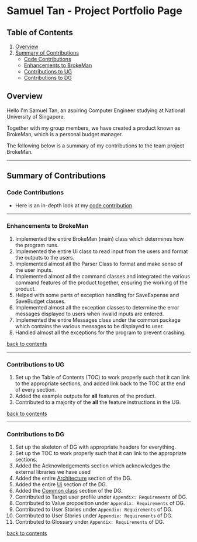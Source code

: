 # Samuel Tan - Project Portfolio Page

## Table of Contents

1. [Overview](#overview)
2. [Summary of Contributions](#summary-of-contributions)
   - [Code Contributions](#code-contributions)
   - [Enhancements to BrokeMan](#enhancements-to-brokeman)
   - [Contributions to UG](#contributions-to-ug)
   - [Contributions to DG](#contributions-to-dg)

## Overview

Hello I'm Samuel Tan, an aspiring Computer Engineer studying at National University of Singapore.

Together with my group members, we have created a product known as BrokeMan, which is a personal
budget manager. 

The following below is a summary of my contributions to the team project BrokeMan.

---

## Summary of Contributions

### Code Contributions

- Here is an in-depth look at my [code contribution](https://nus-cs2113-ay2223s2.github.io/tp-dashboard/?search=Samueltansw&breakdown=true&sort=groupTitle%20dsc&sortWithin=title&timeframe=commit&mergegroup=&groupSelect=groupByRepos&checkedFileTypes=docs~functional-code~test-code~other&since=2023-02-17&tabOpen=true&tabType=authorship&tabAuthor=Samueltansw&tabRepo=AY2223S2-CS2113-F13-2%2Ftp%5Bmaster%5D&authorshipIsMergeGroup=false&authorshipFileTypes=docs~functional-code~test-code~other&authorshipIsBinaryFileTypeChecked=false&authorshipIsIgnoredFilesChecked=false).

---

### Enhancements to BrokeMan

1. Implemented the entire BrokeMan (main) class which determines how the program runs.
2. Implemented the entire Ui class to read input from the users and format the outputs to the users.
3. Implemented almost all the Parser Class to format and make sense of the user inputs.
4. Implemented almost all the command classes and integrated the various command features of the product together,
ensuring the working of the product.
5. Helped with some parts of exception handling for SaveExpense and SaveBudget classes.
6. Implemented almost all the exception classes to determine the error messages displayed to users when invalid inputs are entered.
7. Implemented the entire Messages class under the common package which contains the various messages to be displayed to user.
8. Handled almost all the exceptions for the program to prevent crashing.

[back to contents](#table-of-contents)

---

### Contributions to UG

1. Set up the  Table of Contents (TOC) to work properly such that it can link to the appropriate sections,
and added link back to the TOC at the end of every section.
2. Added the example outputs for **all** features of the product.
3. Contributed to a majority of the **all** the feature instructions in the UG.

[back to contents](#table-of-contents)

---

### Contributions to DG

1. Set up the skeleton of DG with appropriate headers for everything.
2. Set up the TOC to work properly such that it can link to the appropriate sections.
3. Added the Acknowledgements section which acknowledges the external libraries we have used
4. Added the entire [Architecture](https://github.com/AY2223S2-CS2113-F13-2/tp/blob/master/docs/DeveloperGuide.md#architecture) section of the DG.
5. Added the entire [Ui](https://github.com/AY2223S2-CS2113-F13-2/tp/blob/master/docs/DeveloperGuide.md#ui-component) section of the DG.
6. Added the [Common class](https://github.com/AY2223S2-CS2113-F13-2/tp/blob/master/docs/DeveloperGuide.md#common-class) section of the DG.
7. Contributed to Target user profile  under `Appendix: Requirements` of DG.
8. Contributed to Value proposition  under `Appendix: Requirements` of DG.
9. Contributed to User Stories under `Appendix: Requirements` of DG.
10. Contributed to User Stories under `Appendix: Requirements` of DG.
11. Contributed to Glossary under `Appendix: Requirements` of DG.

[back to contents](#table-of-contents)
